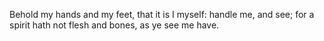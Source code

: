 Behold my hands and my feet, that it is I myself: handle me, and see; for a spirit hath not flesh and bones, as ye see me have.
